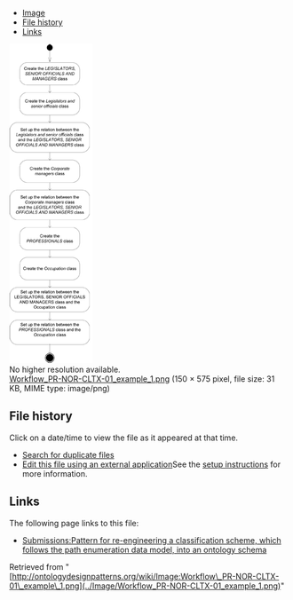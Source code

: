 * [Image](../Image/Workflow_PR-NOR-CLTX-01_example_1.png#file)
* [File history](../Image/Workflow_PR-NOR-CLTX-01_example_1.png#filehistory)
* [Links](../Image/Workflow_PR-NOR-CLTX-01_example_1.png#filelinks)

[![Image:Workflow PR-NOR-CLTX-01 example 1.png](../images/1/12/Workflow_PR-NOR-CLTX-01_example_1.png)](../images/1/12/Workflow_PR-NOR-CLTX-01_example_1.png)  
No higher resolution available.  
[Workflow\_PR-NOR-CLTX-01\_example\_1.png](../images/1/12/Workflow_PR-NOR-CLTX-01_example_1.png)‎ (150 × 575 pixel, file size: 31 KB, MIME type: image/png)

## File history

Click on a date/time to view the file as it appeared at that time.



  
* [Search for duplicate files](http://ontologydesignpatterns.org/wiki/Special:FileDuplicateSearch/Workflow_PR-NOR-CLTX-01_example_1.png "Special:FileDuplicateSearch/Workflow PR-NOR-CLTX-01 example 1.png")
* [Edit this file using an external application](http://ontologydesignpatterns.org/wiki/index.php?title=Image:Workflow_PR-NOR-CLTX-01_example_1.png&action=edit&externaledit=true&mode=file "Image:Workflow PR-NOR-CLTX-01 example 1.png")See the [setup instructions](http://www.mediawiki.org/wiki/Manual:External_editors "http://www.mediawiki.org/wiki/Manual:External_editors") for more information.

## Links



The following page links to this file:


* [Submissions:Pattern for re-engineering a classification scheme, which follows the path enumeration data model, into an ontology schema](../Submissions/Pattern_for_re-engineering_a_classification_scheme,_which_follows_the_path_enumeration_data_model,_into_an_ontology_schema "Submissions:Pattern for re-engineering a classification scheme, which follows the path enumeration data model, into an ontology schema")


Retrieved from "[http://ontologydesignpatterns.org/wiki/Image:Workflow\_PR-NOR-CLTX-01\_example\_1.png](../Image/Workflow_PR-NOR-CLTX-01_example_1.png)"